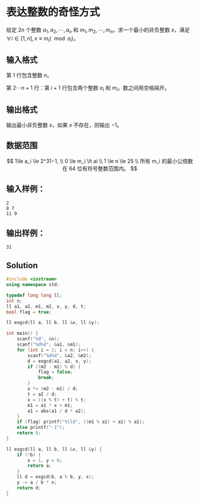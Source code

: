 # 表达整数的奇怪方式

给定 $2n$ 个整数 $a_1,a_2,\cdots,a_n$ 和 $m_1,m_2,\cdots,m_n$，求一个最小的非负整数 $x$，满足 $\forall i \in[1,n], x \equiv m_i(\mod a_i)$。

## 输入格式

第 $1$ 行包含整数 $n$。

第 $2\cdots n+1$ 行：第 $i+1$ 行包含两个整数 $a_i$ 和 $m_i$，数之间用空格隔开。

## 输出格式

输出最小非负整数 $x$，如果 $x$ 不存在，则输出 $−1$。

## 数据范围

$$
1\le a_i \le 2^31−1, \\
0 \le m_i \lt ai \\
1 \le n \le 25 \\
所有 m_i 的最小公倍数在 64 位有符号整数范围内。
$$

## 输入样例：

```text
2
8 7
11 9
```

## 输出样例：

```text
31
```

## Solution

```Cpp
#include <iostream>
using namespace std;

typedef long long ll;
int n;
ll a1, a2, m1, m2, x, y, d, t;
bool flag = true;

ll exgcd(ll a, ll b, ll &x, ll &y);

int main() {
    scanf("%d", &n);
    scanf("%d%d", &a1, &m1);
    for (int i = 1; i < n; i++) {
        scanf("%d%d", &a2, &m2);
        d = exgcd(a1, a2, x, y);
        if ((m2 - m1) % d) {
            flag = false;
            break;
        }
        x *= (m2 - m1) / d;
        t = a2 / d;
        x = ((x % t) + t) % t;
        m1 = a1 * x + m1;
        a1 = abs(a1 / d * a2);
    }
    if (flag) printf("%lld", ((m1 % a1) + a1) % a1);
    else printf("-1");
    return 0;
}

ll exgcd(ll a, ll b, ll &x, ll &y) {
    if (!b) {
        x = 1, y = 0;
        return a;
    }
    ll d = exgcd(b, a % b, y, x);
    y -= a / b * x;
    return d;
}
```
